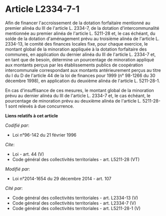 # Article L2334-7-1

Afin de financer l'accroissement de la dotation forfaitaire mentionné au premier alinéa du III de l'article L. 2334-7, de la
dotation d'intercommunalité mentionnée au premier alinéa de l'article L. 5211-28 et, le cas échéant, du solde de la dotation
d'aménagement prévu au troisième alinéa de l'article L. 2334-13, le comité des finances locales fixe, pour chaque exercice,
le montant global de la minoration appliquée à la dotation forfaitaire des communes, en application du dernier alinéa du III
de l'article L. 2334-7 et, en tant que de besoin, détermine un pourcentage de minoration appliqué aux montants perçus par les
établissements publics de coopération intercommunale correspondant aux montants antérieurement perçus au titre du I du D de
l'article 44 de la loi de finances pour 1999 (n° 98-1266 du 30 décembre 1998), en application du deuxième alinéa de l'article
L. 5211-28-1. 

En cas d'insuffisance de ces mesures, le montant global de la minoration prévu au dernier alinéa du III de l'article L.
2334-7 et, le cas échéant, le pourcentage de minoration prévu au deuxième alinéa de l'article L. 5211-28-1 sont relevés à due
concurrence.

**Liens relatifs à cet article**

_Codifié par_:

  - Loi n°96-142 du 21 février 1996

_Cite_:

  - Loi - art. 44 (V)
  - Code général des collectivités territoriales - art. L5211-28 (VT)

_Modifié par_:

  - Loi n°2014-1654 du 29 décembre 2014 - art. 107

_Cité par_:

  - Code général des collectivités territoriales - art. L2334-13 (V)
  - Code général des collectivités territoriales - art. L2334-7 (V)
  - Code général des collectivités territoriales - art. L5211-28-1 (V)
